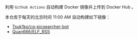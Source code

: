 <!--
 * @Author: Silicer
 * @Date: 2021-07-30 19:10:06
 * @Description:
 * @LastEditors: Silicer
 * @LastEditTime: 2021-07-30 19:41:47
-->

利用 `Github Actions` 自动构建 Docker 镜像并上传到 Docker Hub 。

本仓库于每天的北京时间 11:00 AM 自动构建如下镜像：

- [Tsuk1ko/cq-picsearcher-bot](https://github.com/Tsuk1ko/cq-picsearcher-bot)
- [Quan666/ELF_RSS](https://github.com/Quan666/ELF_RSS)
